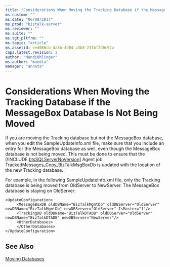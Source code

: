 ```yaml
---
title: "Considerations When Moving the Tracking Database if the MessageBox Database Is Not Being Moved | Microsoft Docs"
ms.custom: ""
ms.date: "06/08/2017"
ms.prod: "biztalk-server"
ms.reviewer: ""
ms.suite: ""
ms.tgt_pltfrm: ""
ms.topic: "article"
ms.assetid: ee4066cb-da5b-4d04-a3b8-23fbf2d0c92a
caps.latest.revision: 2
author: "MandiOhlinger"
ms.author: "mandia"
manager: "anneta"
---
```

# Considerations When Moving the Tracking Database if the MessageBox Database Is Not Being Moved
If you are moving the Tracking database but not the MessageBox database, when you edit the SampleUpdateInfo.xml file, make sure that you include an entry for the MessageBox database as well, even though the MessageBox database is not being moved. This must be done to ensure that the [!INCLUDE [btsSQLServerNoVersion](../includes/btssqlservernoversion-md.md)] Agent job TrackedMessages_Copy_BizTalkMsgBoxDb is updated with the location of the new Tracking database.  
  
 For example, in the following SampleUpdateInfo.xml file, only the Tracking database is being moved from OldServer to NewServer. The MessageBox database is staying on OldServer:  
  
```  
<UpdateConfiguration>  
     <MessageBoxDB oldDBName="BizTalkMgmtDb" oldDBServer="OldServer" newDBName="BizTalkMgmtDb" newDBServer="OldServer" IsMaster="1"/>  
     <TrackingDB oldDBName="BizTalkDTADB" oldDBServer="OldServer" newDBName="BizTalkDTADB" newDBServer="NewServer"/>  
     <OtherDatabases>  
     </OtherDatabases>  
</UpdateConfiguration>  
```  
  
## See Also  
 [Moving Databases](../technical-guides/moving-databases.md)